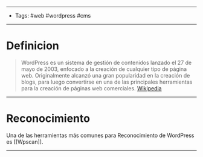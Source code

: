 ----
- Tags: #web #wordpress #cms
---
# Definicion
> WordPress es un sistema de gestión de contenidos lanzado el 27 de mayo de 2003, enfocado a la creación de cualquier tipo de página web. Originalmente alcanzó una gran popularidad en la creación de blogs, para luego convertirse en una de las principales herramientas para la creación de páginas web comerciales. [Wikipedia](https://es.wikipedia.org/wiki/WordPress)

----
# Reconocimiento
Una de las herramientas más comunes para Reconocimiento de WordPress es
[[Wpscan]].

---







